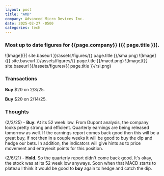```yaml
---
layout: post
title: "AMD"
company: Advanced Micro Devices Inc.
date: 2025-02-27 -0500
categories: tech
---
```


### Most up to date figures for {{page.company}} ({{ page.title }}).

![Image]({{ site.baseurl }}/assets/figures/{{ page.title }}/sma.png)
![Image]({{ site.baseurl }}/assets/figures/{{ page.title }}/macd.png)
![Image]({{ site.baseurl }}/assets/figures/{{ page.title }}/rsi.png)

### Transactions

**Buy** $20 on 2/3/25. 

**Buy** $20 on 2/14/25.


### Thoughts
(2/3/25) - **Buy**. At its 52 week low. From Dupont analysis, the company looks pretty strong and efficient. Quarterly earnings are being released tomorrow as well. If the earnings report comes back good then this will be a great buy, if not then in a couple weeks it will be good to buy the dip and hedge our bets. In addition, the indicators will give hints as to price movement and entry/exit points for this position.

(2/6/21) - **Hold**. So the quarterly report didn't come back good. It's okay, the stock was at its 52 week low anyways. Soon when that MACD starts to plateau I think it would be good to **buy** again to hedge and catch the dip.